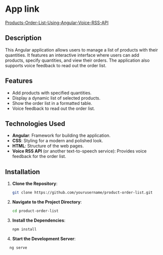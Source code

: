 
# App link
[Products-Order-List-Using-Angular-Voice-RSS-API ](https://products-order-list.netlify.app/)

## Description

This Angular application allows users to manage a list of products with their quantities. It features an interactive interface where users can add products, specify quantities, and view their orders. The application also supports voice feedback to read out the order list.

## Features

- Add products with specified quantities.
- Display a dynamic list of selected products.
- Show the order list in a formatted table.
- Voice feedback to read out the order list.

## Technologies Used

- **Angular**: Framework for building the application.
- **CSS**: Styling for a modern and polished look.
- **HTML**: Structure of the web pages.
- **Voice RSS API** (or another text-to-speech service): Provides voice feedback for the order list.


## Installation

1. **Clone the Repository**:
   ```bash
   git clone https://github.com/yourusername/product-order-list.git
2. **Navigate to the Project Directory**:
   ```bash
   cd product-order-list
3. **Install the Dependencies**:
   ```bash
   npm install
4. **Start the Development Server**:
 ```bash
   ng serve


